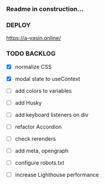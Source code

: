 ### Readme in construction...

### DEPLOY
https://a-vasin.online/

### TODO BACKLOG
- [x] normalize CSS
- [x] modal state to useContext
- [ ] add colors to variables
- [ ] add Husky
- [ ] add keyboard listeners on div
- [ ] refactor Accordion
- [ ] check rerenders
- [ ] add meta, opengraph
- [ ] configure robots.txt
- [ ] increase Lighthouse performance


